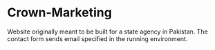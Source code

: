 # Crown-Marketing
Website originally meant to be built for a state agency in Pakistan.
The contact form sends email specified in the running environment.
